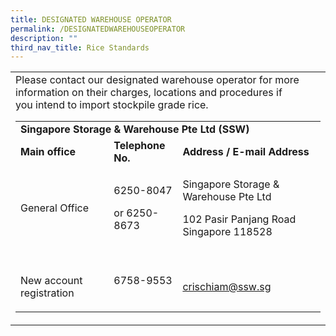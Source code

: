 ```yaml
---
title: DESIGNATED WAREHOUSE OPERATOR
permalink: /DESIGNATEDWAREHOUSEOPERATOR
description: ""
third_nav_title: Rice Standards
---
```


<table><tbody><td>
Please contact our designated warehouse operator&nbsp;for more information on their charges, locations and procedures&nbsp;if you&nbsp;intend to&nbsp;import stockpile grade rice.
        <table border="0" cellpadding="10" cellspacing="0">
          <thead>
          </thead>
          <tbody>
            <tr>
              <td colspan="3"><strong>Singapore Storage &amp; Warehouse Pte Ltd (SSW)</strong>
              </td>
            </tr>
            <tr>
              <td><strong>Main office</strong>
              </td>
              <td><strong>Telephone No.</strong>
              </td>
              <td><strong>Address / E-mail Address</strong>
              </td>
            </tr>
            <tr>
              <td><p>General Office</p>
              </td>
              <td>
                <p>6250-8047
                </p>
                <p>or&nbsp;6250-8673
                </p>
              </td>
              <td>
                <p>Singapore Storage &amp; Warehouse Pte Ltd
                </p>
                <p>102 Pasir Panjang Road Singapore 118528
                </p>
              </td>
            </tr>
            <tr>
              <td>&nbsp;&nbsp;&nbsp;&nbsp;&nbsp;&nbsp;&nbsp;&nbsp;&nbsp;&nbsp;&nbsp;&nbsp;&nbsp;&nbsp;&nbsp;&nbsp;&nbsp;&nbsp;&nbsp;&nbsp;&nbsp;&nbsp;&nbsp;
                <p>New account registration
                </p>
              </td>
              <td><p>6758-9553</p>
              </td>
              <td>&nbsp;&nbsp;&nbsp;&nbsp;&nbsp;&nbsp;&nbsp;&nbsp;&nbsp;&nbsp;&nbsp;&nbsp;&nbsp;&nbsp;&nbsp;&nbsp;&nbsp;&nbsp;&nbsp;&nbsp;&nbsp;&nbsp;&nbsp;
                <p><a href="mailto:crischiam@ssw.sg">crischiam@ssw.sg</a>
                </p>
              </td>
            </tr>
          </tbody>
        </table>
				</td>
				</tbody>
				</table>